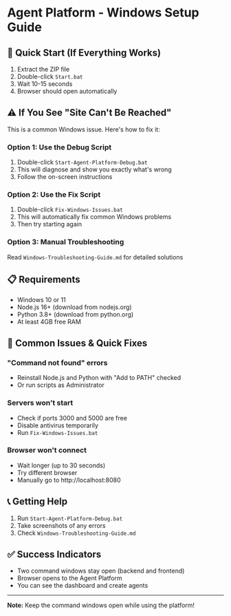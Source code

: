 # Agent Platform - Windows Setup Guide

## 🚀 Quick Start (If Everything Works)
1. Extract the ZIP file
2. Double-click `Start.bat`
3. Wait 10-15 seconds
4. Browser should open automatically

## ⚠️ If You See "Site Can't Be Reached"

This is a common Windows issue. Here's how to fix it:

### Option 1: Use the Debug Script
1. Double-click `Start-Agent-Platform-Debug.bat`
2. This will diagnose and show you exactly what's wrong
3. Follow the on-screen instructions

### Option 2: Use the Fix Script
1. Double-click `Fix-Windows-Issues.bat`
2. This will automatically fix common Windows problems
3. Then try starting again

### Option 3: Manual Troubleshooting
Read `Windows-Troubleshooting-Guide.md` for detailed solutions

## 📋 Requirements
- Windows 10 or 11
- Node.js 16+ (download from nodejs.org)
- Python 3.8+ (download from python.org)
- At least 4GB free RAM

## 🔧 Common Issues & Quick Fixes

### "Command not found" errors
- Reinstall Node.js and Python with "Add to PATH" checked
- Or run scripts as Administrator

### Servers won't start
- Check if ports 3000 and 5000 are free
- Disable antivirus temporarily
- Run `Fix-Windows-Issues.bat`

### Browser won't connect
- Wait longer (up to 30 seconds)
- Try different browser
- Manually go to http://localhost:8080

## 📞 Getting Help
1. Run `Start-Agent-Platform-Debug.bat`
2. Take screenshots of any errors
3. Check `Windows-Troubleshooting-Guide.md`

## ✅ Success Indicators
- Two command windows stay open (backend and frontend)
- Browser opens to the Agent Platform
- You can see the dashboard and create agents

---
**Note:** Keep the command windows open while using the platform!